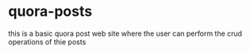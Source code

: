 # quora-posts
this is a basic quora post web site where the user can perform the crud operations of thie posts 
